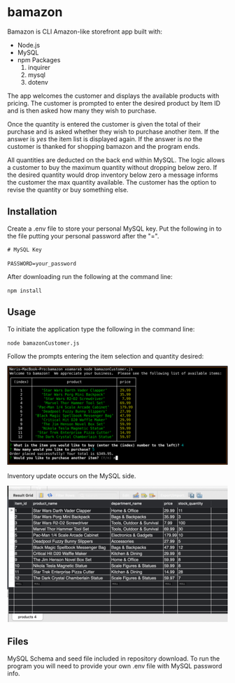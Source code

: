 # bamazon


Bamazon is CLI Amazon-like storefront app built with:
* Node.js
* MySQL
* npm Packages
    1. inquirer
    1. mysql
    1. dotenv


The app welcomes the customer and displays the available products with pricing.  The customer is prompted to enter the desired product by Item ID and is then asked how many they wish to purchase.  

Once the quantity is entered the customer is given the total of their purchase and is asked whether they wish to purchase another item.  If the answer is *yes* the item list is displayed again.  If the answer is *no* the customer is thanked for shopping bamazon and the program ends.

All quantities are deducted on the back end within MySQL.  The logic allows a customer to buy the maximum quantity without dropping below zero.  If the desired quantity would drop inventory below zero a message informs the customer the max quantity available.  The customer has the option to revise the quantity or buy something else.

## Installation

Create a .env file to store your personal MySQL key.  Put the following in to the file putting your personal password after the "=".

```
# MySQL Key

PASSWORD=your_password
```
After downloading run the following at the command line:

`npm install`

## Usage

To initiate the application type the following in the command line:

`node bamazonCustomer.js`

Follow the prompts entering the item selection and quantity desired:

![Image of bamazonCustomer CLI](/workingcopy.png)

Inventory update occurs on the MySQL side.  

![Image of bamazonCustomer CLI](/mysqlshot.png)

## Files

MySQL Schema and seed file included in repository download.  To run the program you will need to provide your own .env file with MySQL password info.




